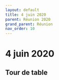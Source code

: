 ```yaml
---
layout: default
title: 4 juin 2020
parent: Réunion 2020
grand_parent: Réunion
nav_order: 10
---
```


# 4 juin 2020

## Tour de table
